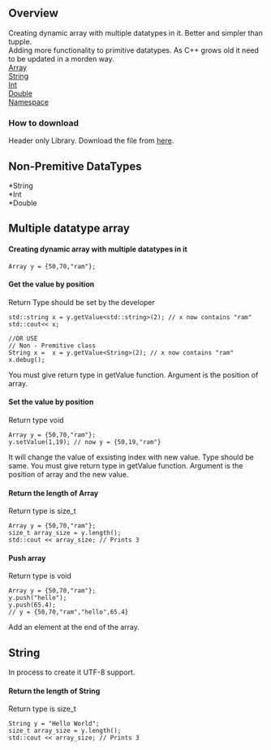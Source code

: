 ## Overview<br>
Creating dynamic array with multiple datatypes in it. Better and simpler than tupple.<br>
Adding more functionality to primitive datatypes. As C++ grows old it need to be updated in a morden way.<br>
[Array](https://github.com/LUCIF680/Nile/edit/master/README.md#array)<br>
[String](https://github.com/LUCIF680/Nile/edit/master/README.md#array)<br>
[Int](https://github.com/LUCIF680/Nile/edit/master/README.md#array)<br>
[Double](https://github.com/LUCIF680/Nile/edit/master/README.md#array)<br>
[Namespace](https://github.com/LUCIF680/Nile/edit/master/README.md#array)<br>

### How to download 
Header only Library. Download the file from [here](https://lucif680.github.io/Nile/nile.h).
## Non-Premitive DataTypes
  *String<br>
  *Int<br>
  *Double<br>  
  
<section id="array">
</sction>
  
## Multiple datatype array 
#### Creating dynamic array with multiple datatypes in it
~~~
Array y = {50,70,"ram"};
~~~
#### Get the value by position
Return Type should be set by the developer
~~~
std::string x = y.getValue<std::string>(2); // x now contains "ram"
std::cout<< x;

//OR USE
// Non - Premitive class
String x =  x = y.getValue<String>(2); // x now contains "ram"
x.debug();
~~~
You must give return type in getValue function. Argument is the position of array.

#### Set the value by position
Return type void
~~~
Array y = {50,70,"ram"};
y.setValue(1,19); // now y = {50,19,"ram"}
~~~
It will change the value of exsisting index with new value. Type should be same.
You must give return type in getValue function. Argument is the position of array and the new value.


#### Return the length of Array
Return type is size_t
~~~
Array y = {50,70,"ram"};
size_t array_size = y.length();
std::cout << array_size; // Prints 3
~~~

#### Push array
Return type is void
~~~
Array y = {50,70,"ram"};
y.push("hello");
y.push(65.4);
// y = {50,70,"ram","hello",65.4}
~~~
Add an element at the end of the array.

## String 
In process to create it UTF-8 support.

#### Return the length of String
Return type is size_t
~~~
String y = "Hello World";
size_t array_size = y.length();
std::cout << array_size; // Prints 3
~~~
